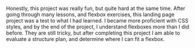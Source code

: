 Honestly, this project was really fun, but quite hard at the same time. After going through many lessons, and flexbox exercises, this landing page project was a test to what I had learned. I became more proficient with CSS styles, and by the end of the project, I understand flexboxes more than I did before. They are still tricky, but after completing this project I am able to evaluate a structure plan, and determine where I can fit a flexbox.
